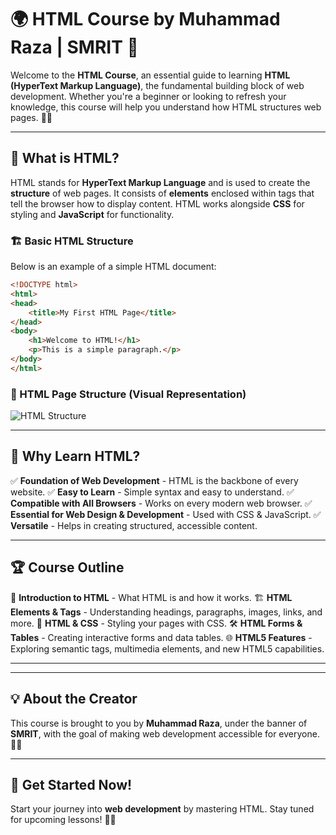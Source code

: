 # 🌍 HTML Course by Muhammad Raza | SMRIT 🚀

Welcome to the **HTML Course**, an essential guide to learning **HTML (HyperText Markup Language)**, the fundamental building block of web development. Whether you're a beginner or looking to refresh your knowledge, this course will help you understand how HTML structures web pages. 📖💡

---

## 📌 What is HTML?
HTML stands for **HyperText Markup Language** and is used to create the **structure** of web pages. It consists of **elements** enclosed within tags that tell the browser how to display content. HTML works alongside **CSS** for styling and **JavaScript** for functionality.

### 🏗️ Basic HTML Structure
Below is an example of a simple HTML document:

```html
<!DOCTYPE html>
<html>
<head>
    <title>My First HTML Page</title>
</head>
<body>
    <h1>Welcome to HTML!</h1>
    <p>This is a simple paragraph.</p>
</body>
</html>
```

### 📸 HTML Page Structure (Visual Representation)
![HTML Structure](https://www.w3schools.com/html/img_chrome.png)

---

## 🎯 Why Learn HTML?
✅ **Foundation of Web Development** - HTML is the backbone of every website.
✅ **Easy to Learn** - Simple syntax and easy to understand.
✅ **Compatible with All Browsers** - Works on every modern web browser.
✅ **Essential for Web Design & Development** - Used with CSS & JavaScript.
✅ **Versatile** - Helps in creating structured, accessible content.

---

## 🏆 Course Outline
📖 **Introduction to HTML** - What HTML is and how it works.
🏗 **HTML Elements & Tags** - Understanding headings, paragraphs, images, links, and more.
🎨 **HTML & CSS** - Styling your pages with CSS.
🛠 **HTML Forms & Tables** - Creating interactive forms and data tables.
🌐 **HTML5 Features** - Exploring semantic tags, multimedia elements, and new HTML5 capabilities.

---

---

## 💡 About the Creator
This course is brought to you by **Muhammad Raza**, under the banner of **SMRIT**, with the goal of making web development accessible for everyone. 🚀💡

---

## 🚀 Get Started Now!
Start your journey into **web development** by mastering HTML. Stay tuned for upcoming lessons! 📖✨
